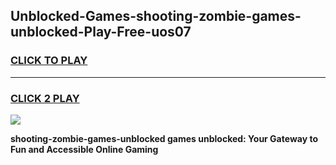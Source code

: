 
## Unblocked-Games-shooting-zombie-games-unblocked-Play-Free-uos07
<h3>
<a href="https://premium76.site?title=shooting-zombie-games-unblocked&ref=17A">CLICK TO PLAY</a></h3>
<hr>

<h3>
<a href="https://premium76.site?title=shooting-zombie-games-unblocked&ref=17A">CLICK 2 PLAY</a>
  
</h3>

<a href="https://premium76.site?title=shooting-zombie-games-unblocked&ref=17A"><img src="https://clearcache.store/games.png"></a>


**shooting-zombie-games-unblocked games unblocked: Your Gateway to Fun and Accessible Online Gaming**
